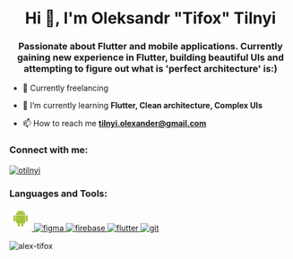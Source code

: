 <h1 align="center">Hi 👋, I'm Oleksandr "Tifox" Tilnyi</h1>
<h3 align="center">Passionate about Flutter and mobile applications. Currently gaining new experience in Flutter, building beautiful UIs and attempting to figure out what is 'perfect architecture' is:)</h3>

- 🔭 Currently freelancing

- 🌱 I’m currently learning **Flutter, Clean architecture, Complex UIs**

- 📫 How to reach me **tilnyi.olexander@gmail.com**

<h3 align="left">Connect with me:</h3>
<p align="left">
<a href="https://linkedin.com/in/otilnyi" target="blank"><img align="center" src="https://cdn.jsdelivr.net/npm/simple-icons@3.0.1/icons/linkedin.svg" alt="otilnyi" height="30" width="40" /></a>
</p>

<h3 align="left">Languages and Tools:</h3>
<p align="left"> <a href="https://developer.android.com" target="_blank"> <img src="https://raw.githubusercontent.com/devicons/devicon/master/icons/android/android-original-wordmark.svg" alt="android" width="40" height="40"/> </a> <a href="https://www.figma.com/" target="_blank"> <img src="https://www.vectorlogo.zone/logos/figma/figma-icon.svg" alt="figma" width="40" height="40"/> </a> <a href="https://firebase.google.com/" target="_blank"> <img src="https://www.vectorlogo.zone/logos/firebase/firebase-icon.svg" alt="firebase" width="40" height="40"/> </a> <a href="https://flutter.dev" target="_blank"> <img src="https://www.vectorlogo.zone/logos/flutterio/flutterio-icon.svg" alt="flutter" width="40" height="40"/> </a> <a href="https://git-scm.com/" target="_blank"> <img src="https://www.vectorlogo.zone/logos/git-scm/git-scm-icon.svg" alt="git" width="40" height="40"/> </a> </p>

<p><img align="center" src="https://github-readme-stats.vercel.app/api/top-langs?username=alex-tifox&show_icons=true&locale=en&layout=compact" alt="alex-tifox" /></p>

